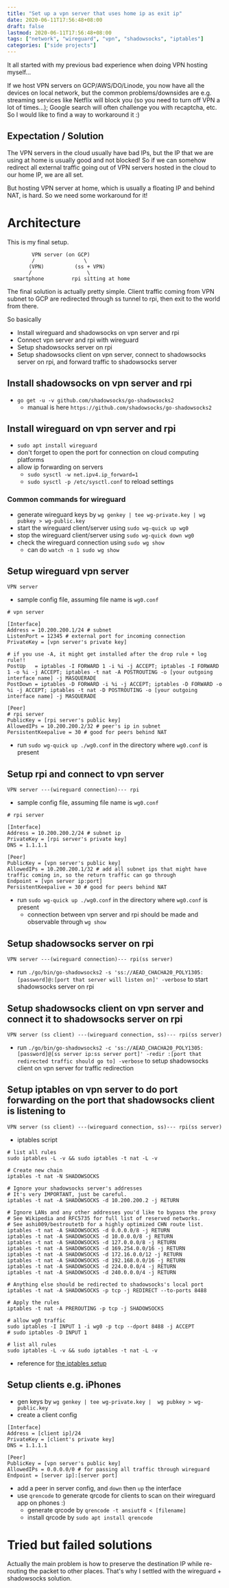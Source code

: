 ```yaml
---
title: "Set up a vpn server that uses home ip as exit ip"
date: 2020-06-11T17:56:48+08:00
draft: false
lastmod: 2020-06-11T17:56:48+08:00
tags: ["network", "wireguard", "vpn", "shadowsocks", "iptables"]
categories: ["side projects"]
---
```


It all started with my previous bad experience when doing VPN hosting myself...

<!--more-->

If we host VPN servers on GCP/AWS/DO/Linode, you now have all the devices on local network, but the common problems/downsides are e.g. streaming services like Netflix will block you (so you need to turn off VPN a lot of times...); Google search will often challenge you with recaptcha, etc. So I would like to find a way to workaround it :) 

## Expectation / Solution

The VPN servers in the cloud usually have bad IPs, but the IP that we are using at home is usually good and not blocked! So if we can somehow redirect all external traffic going out of VPN servers hosted in the cloud to our home IP, we are all set.

But hosting VPN server at home, which is usually a floating IP and behind NAT, is hard. So we need some workaround for it!

# Architecture

This is my final setup.

```
        VPN server (on GCP)
        /                \ 
       (VPN)          (ss + VPN)
       /                  \
  smartphone         rpi sitting at home 
```

The final solution is actually pretty simple. Client traffic coming from VPN subnet to GCP are redirected through ss tunnel to rpi, then exit to the world from there.

So basically
* Install wireguard and shadowsocks on vpn server and rpi
* Connect vpn server and rpi with wireguard
* Setup shadowsocks server on rpi 
* Setup shadowsocks client on vpn server, connect to shadowsocks server on rpi, and forward traffic to shadowsocks server  

## Install shadowsocks on vpn server and rpi

* `go get -u -v github.com/shadowsocks/go-shadowsocks2`
    * manual is here `https://github.com/shadowsocks/go-shadowsocks2`

## Install wireguard on vpn server and rpi

* `sudo apt install wireguard`
* don't forget to open the port for connection on cloud computing platforms
* allow ip forwarding on servers
    * `sudo sysctl -w net.ipv4.ip_forward=1` 
    * `sudo sysctl -p /etc/sysctl.conf` to reload settings

### Common commands for wireguard

* generate wireguard keys by `wg genkey | tee wg-private.key | wg pubkey > wg-public.key`
* start the wireguard client/server using `sudo wg-quick up wg0`
* stop the wireguard client/server using `sudo wg-quick down wg0`
* check the wireguard connection using `sudo wg show`
    * can do `watch -n 1 sudo wg show`

## Setup wireguard vpn server 

```
VPN server
```

* sample config file, assuming file name is `wg0.conf`
```
# vpn server

[Interface]
Address = 10.200.200.1/24 # subnet
ListenPort = 12345 # external port for incoming connection
PrivateKey = [vpn server's private key]

# if you use -A, it might get installed after the drop rule + log rule!!
PostUp   = iptables -I FORWARD 1 -i %i -j ACCEPT; iptables -I FORWARD 1 -o %i -j ACCEPT; iptables -t nat -A POSTROUTING -o [your outgoing interface name] -j MASQUERADE
PostDown = iptables -D FORWARD -i %i -j ACCEPT; iptables -D FORWARD -o %i -j ACCEPT; iptables -t nat -D POSTROUTING -o [your outgoing interface name] -j MASQUERADE

[Peer]
# rpi server
PublicKey = [rpi server's public key]
AllowedIPs = 10.200.200.2/32 # peer's ip in subnet
PersistentKeepalive = 30 # good for peers behind NAT
```
* run `sudo wg-quick up ./wg0.conf` in the directory where `wg0.conf` is present

## Setup rpi and connect to vpn server

```
VPN server ---(wireguard connection)--- rpi
```

* sample config file, assuming file name is `wg0.conf`
```
# rpi server

[Interface]
Address = 10.200.200.2/24 # subnet ip 
PrivateKey = [rpi server's private key]
DNS = 1.1.1.1
        
[Peer]
PublicKey = [vpn server's public key]
AllowedIPs = 10.200.200.1/32 # add all subnet ips that might have traffic coming in, so the return traffic can go through
Endpoint = [vpn server ip:port]
PersistentKeepalive = 30 # good for peers behind NAT
```
* run `sudo wg-quick up ./wg0.conf` in the directory where `wg0.conf` is present
    * connection between vpn server and rpi should be made and observable through `wg show`

## Setup shadowsocks server on rpi

```
VPN server ---(wireguard connection)--- rpi(ss server)
```

* run `./go/bin/go-shadowsocks2 -s 'ss://AEAD_CHACHA20_POLY1305:[password]@:[port that server will listen on]' -verbose` to start shadowsocks server on rpi

## Setup shadowsocks client on vpn server and connect it to shadowsocks server on rpi

```
VPN server (ss client) ---(wireguard connection, ss)--- rpi(ss server)
```

* run `./go/bin/go-shadowsocks2 -c 'ss://AEAD_CHACHA20_POLY1305:[password]@[ss server ip:ss server port]' -redir :[port that redirected traffic should go to] -verbose` to setup shadowsocks client on vpn server for traffic redirection 

## Setup iptables on vpn server to do port forwarding on the port that shadowsocks client is listening to

```
VPN server (ss client) ---(wireguard connection, ss)--- rpi(ss server)
```

* iptables script
```
# list all rules
sudo iptables -L -v && sudo iptables -t nat -L -v

# Create new chain
iptables -t nat -N SHADOWSOCKS

# Ignore your shadowsocks server's addresses
# It's very IMPORTANT, just be careful.
iptables -t nat -A SHADOWSOCKS -d 10.200.200.2 -j RETURN

# Ignore LANs and any other addresses you'd like to bypass the proxy
# See Wikipedia and RFC5735 for full list of reserved networks.
# See ashi009/bestroutetb for a highly optimized CHN route list.
iptables -t nat -A SHADOWSOCKS -d 0.0.0.0/8 -j RETURN
iptables -t nat -A SHADOWSOCKS -d 10.0.0.0/8 -j RETURN
iptables -t nat -A SHADOWSOCKS -d 127.0.0.0/8 -j RETURN
iptables -t nat -A SHADOWSOCKS -d 169.254.0.0/16 -j RETURN
iptables -t nat -A SHADOWSOCKS -d 172.16.0.0/12 -j RETURN
iptables -t nat -A SHADOWSOCKS -d 192.168.0.0/16 -j RETURN
iptables -t nat -A SHADOWSOCKS -d 224.0.0.0/4 -j RETURN
iptables -t nat -A SHADOWSOCKS -d 240.0.0.0/4 -j RETURN

# Anything else should be redirected to shadowsocks's local port
iptables -t nat -A SHADOWSOCKS -p tcp -j REDIRECT --to-ports 8488

# Apply the rules
iptables -t nat -A PREROUTING -p tcp -j SHADOWSOCKS

# allow wg0 traffic
sudo iptables -I INPUT 1 -i wg0 -p tcp --dport 8488 -j ACCEPT
# sudo iptables -D INPUT 1

# list all rules
sudo iptables -L -v && sudo iptables -t nat -L -v
```
* reference for [the iptables setup](https://manpages.debian.org/testing/shadowsocks-libev/shadowsocks-libev.8.en.html)

## Setup clients e.g. iPhones

* gen keys by `wg genkey | tee wg-private.key |  wg pubkey > wg-public.key`
* create a client config
```
[Interface]
Address = [client ip]/24
PrivateKey = [client's private key]
DNS = 1.1.1.1
        
[Peer]
PublicKey = [vpn server's public key]
AllowedIPs = 0.0.0.0/0 # for passing all traffic through wireguard
Endpoint = [server ip]:[server port]
```
* add a peer in server config, and `down` then `up` the interface
* use `qrencode` to generate qrcode for clients to scan on their wireguard app on phones :) 
    * generate qrcode by `qrencode -t ansiutf8 < [filename]`
    * install qrcode by `sudo apt install qrencode`

# Tried but failed solutions

Actually the main problem is how to preserve the destination IP while re-routing the packet to other places. That's why I settled with the wireguard + shadowsocks solution.
